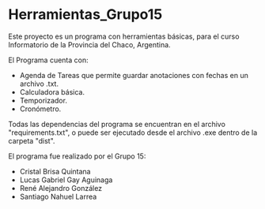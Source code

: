 # Herramientas_Grupo15
Este proyecto es un programa con herramientas básicas, para el curso Informatorio de la Provincia del Chaco, Argentina.

El Programa cuenta con:
- Agenda de Tareas que permite guardar anotaciones con fechas en un archivo .txt.
- Calculadora básica.
- Temporizador.
- Cronómetro.

Todas las dependencias del programa se encuentran en el archivo "requirements.txt", o puede ser ejecutado desde el archivo .exe dentro de la carpeta "dist".

El programa fue realizado por el Grupo 15:
- Cristal Brisa Quintana
- Lucas Gabriel Gay Aguinaga
- René Alejandro González
- Santiago Nahuel Larrea
